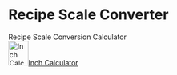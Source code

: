# Recipe Scale Converter
<div id="inch-calculator-icw" data-ct="recipe_scale" data-cw="100%" data-ch="825" data-cv="MTE3NDQ0MDQ3NDE="><div id="inch-calculator-icwh">Recipe Scale Conversion Calculator</div><div id="inch-calculator-icwf"><a id="inch-calculator-icwi" href="https://www.inchcalculator.com/recipe-scale-conversion-calculator/" target="_blank"><img id="inch-calculator-icwl" src="https://cdn.inchcalculator.com/e/inch-calculator-logo-tiny.png" alt="Inch Calculator Logo" width="40" height="49"><span id="inch-calculator-icwb">Inch Calculator</span></a></div></div><script src="https://cdn.inchcalculator.com/e/widgets.min.js" async defer></script>

